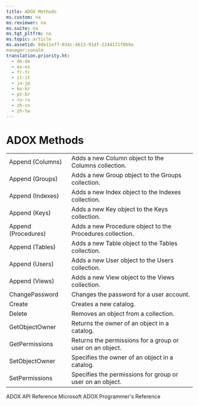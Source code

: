 ```yaml
---
title: ADOX Methods
ms.custom: na
ms.reviewer: na
ms.suite: na
ms.tgt_pltfrm: na
ms.topic: article
ms.assetid: 8de11ef7-034c-4613-91df-2244171f0b9a
manager:sonalm
translation.priority.ht: 
  - de-de
  - es-es
  - fr-fr
  - it-it
  - ja-jp
  - ko-kr
  - pt-br
  - ru-ru
  - zh-cn
  - zh-tw
---
```

# ADOX Methods
<?xml version="1.0" encoding="utf-8"?>
<developerOrientationDocument xmlns="http://ddue.schemas.microsoft.com/authoring/2003/5" xmlns:xlink="http://www.w3.org/1999/xlink" xmlns:xsi="http://www.w3.org/2001/XMLSchema-instance" xsi:schemaLocation="http://ddue.schemas.microsoft.com/authoring/2003/5 http://dduestorage.blob.core.windows.net/ddueschema/developer.xsd">
  <introduction>
    <table xmlns:caps="http://schemas.microsoft.com/build/caps/2013/11">
      <tbody>
        <tr>
          <TD>
            <para>             <legacyLink xlink:href="7a46d23c-efef-4ec7-815d-cd3ac86787dd">Append (Columns)</legacyLink>           </para>
          </TD>
          <TD>
            <para>Adds a new <legacyBold>Column</legacyBold> object to the <legacyBold>Columns</legacyBold> collection.</para>
          </TD>
        </tr>
        <tr>
          <TD>
            <para>             <legacyLink xlink:href="56b94fc6-7ef0-4e4a-82a3-033b94c46036">Append (Groups)</legacyLink>           </para>
          </TD>
          <TD>
            <para>Adds a new <legacyBold>Group</legacyBold> object to the <legacyBold>Groups</legacyBold> collection.</para>
          </TD>
        </tr>
        <tr>
          <TD>
            <para>             <legacyLink xlink:href="6695769f-275b-4b70-81bd-1a5f7d74926c">Append (Indexes)</legacyLink>           </para>
          </TD>
          <TD>
            <para>Adds a new <legacyBold>Index</legacyBold> object to the <legacyBold>Indexes</legacyBold> collection.</para>
          </TD>
        </tr>
        <tr>
          <TD>
            <para>             <legacyLink xlink:href="215a5391-f422-42ec-99ea-4e6fbb5d3d64">Append (Keys)</legacyLink>           </para>
          </TD>
          <TD>
            <para>Adds a new <legacyBold>Key</legacyBold> object to the <legacyBold>Keys</legacyBold> collection.</para>
          </TD>
        </tr>
        <tr>
          <TD>
            <para>             <legacyLink xlink:href="38e3492c-c1e1-42e3-a71a-befdc90204db">Append (Procedures)</legacyLink>           </para>
          </TD>
          <TD>
            <para>Adds a new <legacyBold>Procedure</legacyBold> object to the <legacyBold>Procedures</legacyBold> collection.</para>
          </TD>
        </tr>
        <tr>
          <TD>
            <para>             <legacyLink xlink:href="a362ed51-314c-4783-9598-538dbf755f3d">Append (Tables)</legacyLink>           </para>
          </TD>
          <TD>
            <para>Adds a new <legacyBold>Table</legacyBold> object to the <legacyBold>Tables</legacyBold> collection.</para>
          </TD>
        </tr>
        <tr>
          <TD>
            <para>             <legacyLink xlink:href="b80bc5d5-78ca-4f75-956b-2ac658029cc7">Append (Users)</legacyLink>           </para>
          </TD>
          <TD>
            <para>Adds a new <legacyBold>User</legacyBold> object to the <legacyBold>Users</legacyBold> collection.</para>
          </TD>
        </tr>
        <tr>
          <TD>
            <para>             <legacyLink xlink:href="6070fd58-3237-4c77-a966-5b39ce5d57e4">Append (Views)</legacyLink>           </para>
          </TD>
          <TD>
            <para>Adds a new <legacyBold>View</legacyBold> object to the <legacyBold>Views</legacyBold> collection.</para>
          </TD>
        </tr>
        <tr>
          <TD>
            <para>             <legacyLink xlink:href="d187fbc6-5fac-4abb-803d-bf344dcf0302">ChangePassword</legacyLink>           </para>
          </TD>
          <TD>
            <para>Changes the password for a user account.</para>
          </TD>
        </tr>
        <tr>
          <TD>
            <para>             <legacyLink xlink:href="64f5c21c-b581-42d8-bdc7-c4f1bebaf105">Create</legacyLink>           </para>
          </TD>
          <TD>
            <para>Creates a new catalog.</para>
          </TD>
        </tr>
        <tr>
          <TD>
            <para>             <legacyLink xlink:href="e6b6e3a4-8952-4d79-81f4-51019c338374">Delete</legacyLink>           </para>
          </TD>
          <TD>
            <para>Removes an object from a collection.</para>
          </TD>
        </tr>
        <tr>
          <TD>
            <para>             <legacyLink xlink:href="8965adf0-9075-4125-8142-73eb700029c3">GetObjectOwner</legacyLink>           </para>
          </TD>
          <TD>
            <para>Returns the owner of an object in a catalog.</para>
          </TD>
        </tr>
        <tr>
          <TD>
            <para>             <legacyLink xlink:href="df201c1f-c76a-465d-98f0-83b7fc36e6e3">GetPermissions</legacyLink>           </para>
          </TD>
          <TD>
            <para>Returns the permissions for a group or user on an object.</para>
          </TD>
        </tr>
        <tr>
          <TD>
            <para>             <legacyLink xlink:href="e5170a37-9d6e-43db-bfb6-9b6631fa3048">SetObjectOwner</legacyLink>           </para>
          </TD>
          <TD>
            <para>Specifies the owner of an object in a catalog.</para>
          </TD>
        </tr>
        <tr>
          <TD>
            <para>             <legacyLink xlink:href="b7f925d7-b05c-4376-bb49-f8d2c17b8b24">SetPermissions</legacyLink>           </para>
          </TD>
          <TD>
            <para>Specifies the permissions for group or user on an object.</para>
          </TD>
        </tr>
      </tbody>
    </table>
  </introduction>
  <relatedTopics>
<link xlink:href="ef700465-2e97-46e8-8213-2d662501e540">ADOX API Reference</link>
<link xlink:href="c6579b5b-a93e-48c5-8847-743fc4590cd2">Microsoft ADOX Programmer's Reference</link>
</relatedTopics>
</developerOrientationDocument>